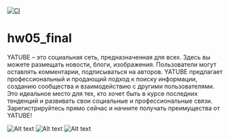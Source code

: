 [![CI](https://github.com/yandex-praktikum/hw05_final/actions/workflows/python-app.yml/badge.svg?branch=master)](https://github.com/yandex-praktikum/hw05_final/actions/workflows/python-app.yml)
# hw05_final

YATUBE – это социальная сеть, предназначенная для всех. Здесь вы можете размещать новости, блоги, изображения. Пользователи могут оставлять комментарии, подписываться на авторов. YATUBE предлагает профессиональный и продающий подход к поиску информации, созданию сообщества и взаимодействию с другими пользователями. Это идеальное место для тех, кто хочет быть в курсе последних тенденций и развивать свои социальные и профессиональные связи. Зарегистрируйтесь прямо сейчас и начните получать преимущества от YATUBE!

![Alt text](https://github.com/hydrospirt/hw_05/blob/master/screen1.png "Как выглядит сайт / образец")
![Alt text](https://github.com/hydrospirt/hw_05/blob/master/screen2.png "Какие технологии / образец")
![Alt text](https://github.com/hydrospirt/hw_05/blob/master/screen3.png "Вход / образец")
